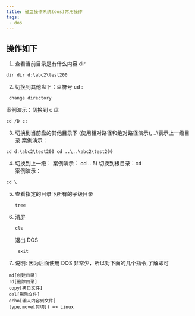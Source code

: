 ```yaml
---
title: 磁盘操作系统(dos)常用操作
tags:
 - dos
---
```

## 操作如下

1. 查看当前目录是有什么内容 dir

  ```
  dir dir d:\abc2\test200
  ```

  
2. 切换到其他盘下：盘符号 cd :

  ```
   change directory
  ```

  案例演示：切换到 c 盘 

  ```
  cd /D c:
  ```

  
3. 切换到当前盘的其他目录下 (使用相对路径和绝对路径演示), ..\表示上一级目录
  案例演示： 

  ```
  cd d:\abc2\test200 cd ..\..\abc2\test200
  ```

  
4. 切换到上一级：
  案例演示： cd .. 5) 切换到根目录：cd \
  案例演示：

  ```
  cd \
  ```

  
5. 查看指定的目录下所有的子级目录 

   ```
   tree
   ```

   
6. 清屏 

   ```
   cls 
   ```

   退出 DOS

   ```
    exit
   ```

   
7. 说明: 因为后面使用 DOS 非常少，所以对下面的几个指令,了解即可

  ```
   md[创建目录]
   rd[删除目录]
   copy[拷贝文件]
   del[删除文件]
   echo[输入内容到文件]
   type,move[剪切]) => Linux
  ```

  